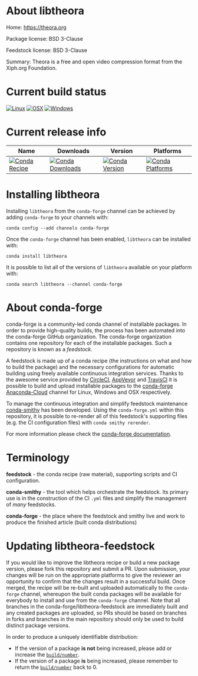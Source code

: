 About libtheora
===============

Home: https://theora.org

Package license: BSD 3-Clause

Feedstock license: BSD 3-Clause

Summary: Theora is a free and open video compression format from the Xiph.org Foundation.



Current build status
====================

[![Linux](https://img.shields.io/circleci/project/github/conda-forge/libtheora-feedstock/master.svg?label=Linux)](https://circleci.com/gh/conda-forge/libtheora-feedstock)
[![OSX](https://img.shields.io/travis/conda-forge/libtheora-feedstock/master.svg?label=macOS)](https://travis-ci.org/conda-forge/libtheora-feedstock)
[![Windows](https://img.shields.io/appveyor/ci/conda-forge/libtheora-feedstock/master.svg?label=Windows)](https://ci.appveyor.com/project/conda-forge/libtheora-feedstock/branch/master)

Current release info
====================

| Name | Downloads | Version | Platforms |
| --- | --- | --- | --- |
| [![Conda Recipe](https://img.shields.io/badge/recipe-libtheora-green.svg)](https://anaconda.org/conda-forge/libtheora) | [![Conda Downloads](https://img.shields.io/conda/dn/conda-forge/libtheora.svg)](https://anaconda.org/conda-forge/libtheora) | [![Conda Version](https://img.shields.io/conda/vn/conda-forge/libtheora.svg)](https://anaconda.org/conda-forge/libtheora) | [![Conda Platforms](https://img.shields.io/conda/pn/conda-forge/libtheora.svg)](https://anaconda.org/conda-forge/libtheora) |

Installing libtheora
====================

Installing `libtheora` from the `conda-forge` channel can be achieved by adding `conda-forge` to your channels with:

```
conda config --add channels conda-forge
```

Once the `conda-forge` channel has been enabled, `libtheora` can be installed with:

```
conda install libtheora
```

It is possible to list all of the versions of `libtheora` available on your platform with:

```
conda search libtheora --channel conda-forge
```


About conda-forge
=================

conda-forge is a community-led conda channel of installable packages.
In order to provide high-quality builds, the process has been automated into the
conda-forge GitHub organization. The conda-forge organization contains one repository
for each of the installable packages. Such a repository is known as a *feedstock*.

A feedstock is made up of a conda recipe (the instructions on what and how to build
the package) and the necessary configurations for automatic building using freely
available continuous integration services. Thanks to the awesome service provided by
[CircleCI](https://circleci.com/), [AppVeyor](http://www.appveyor.com/)
and [TravisCI](https://travis-ci.org/) it is possible to build and upload installable
packages to the [conda-forge](https://anaconda.org/conda-forge)
[Anaconda-Cloud](http://docs.anaconda.org/) channel for Linux, Windows and OSX respectively.

To manage the continuous integration and simplify feedstock maintenance
[conda-smithy](http://github.com/conda-forge/conda-smithy) has been developed.
Using the ``conda-forge.yml`` within this repository, it is possible to re-render all of
this feedstock's supporting files (e.g. the CI configuration files) with ``conda smithy rerender``.

For more information please check the [conda-forge documentation](https://conda-forge.org/docs/).

Terminology
===========

**feedstock** - the conda recipe (raw material), supporting scripts and CI configuration.

**conda-smithy** - the tool which helps orchestrate the feedstock.
                   Its primary use is in the construction of the CI ``.yml`` files
                   and simplify the management of *many* feedstocks.

**conda-forge** - the place where the feedstock and smithy live and work to
                  produce the finished article (built conda distributions)


Updating libtheora-feedstock
============================

If you would like to improve the libtheora recipe or build a new
package version, please fork this repository and submit a PR. Upon submission,
your changes will be run on the appropriate platforms to give the reviewer an
opportunity to confirm that the changes result in a successful build. Once
merged, the recipe will be re-built and uploaded automatically to the
`conda-forge` channel, whereupon the built conda packages will be available for
everybody to install and use from the `conda-forge` channel.
Note that all branches in the conda-forge/libtheora-feedstock are
immediately built and any created packages are uploaded, so PRs should be based
on branches in forks and branches in the main repository should only be used to
build distinct package versions.

In order to produce a uniquely identifiable distribution:
 * If the version of a package **is not** being increased, please add or increase
   the [``build/number``](http://conda.pydata.org/docs/building/meta-yaml.html#build-number-and-string).
 * If the version of a package **is** being increased, please remember to return
   the [``build/number``](http://conda.pydata.org/docs/building/meta-yaml.html#build-number-and-string)
   back to 0.